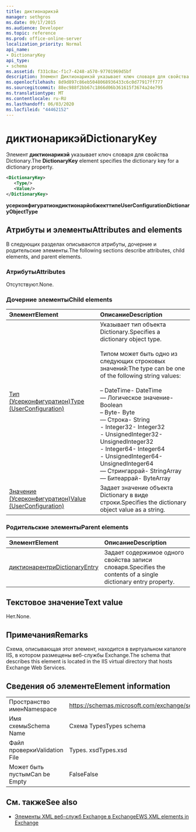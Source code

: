 ```yaml
---
title: диктионарикэй
manager: sethgros
ms.date: 09/17/2015
ms.audience: Developer
ms.topic: reference
ms.prod: office-online-server
localization_priority: Normal
api_name:
- DictionaryKey
api_type:
- schema
ms.assetid: f331c8ac-f1c7-4248-a570-97701969d5bf
description: Элемент Диктионарикэй указывает ключ словаря для свойства Dictionary.
ms.openlocfilehash: 8d9d897c86eb5048068936433c6c0d77917ff777
ms.sourcegitcommit: 88ec988f2bb67c1866d06b361615f3674a24e795
ms.translationtype: MT
ms.contentlocale: ru-RU
ms.lasthandoff: 06/03/2020
ms.locfileid: "44462152"
---
```

# <a name="dictionarykey"></a><span data-ttu-id="bf743-103">диктионарикэй</span><span class="sxs-lookup"><span data-stu-id="bf743-103">DictionaryKey</span></span>

<span data-ttu-id="bf743-104">Элемент **диктионарикэй** указывает ключ словаря для свойства Dictionary.</span><span class="sxs-lookup"><span data-stu-id="bf743-104">The **DictionaryKey** element specifies the dictionary key for a dictionary property.</span></span> 
  
```xml
<DictionaryKey>
   <Type/>
   <Value/>
</DictionaryKey>
```

 <span data-ttu-id="bf743-105">**усерконфигуратиондиктионарйобжекттипе**</span><span class="sxs-lookup"><span data-stu-id="bf743-105">**UserConfigurationDictionaryObjectType**</span></span>
## <a name="attributes-and-elements"></a><span data-ttu-id="bf743-106">Атрибуты и элементы</span><span class="sxs-lookup"><span data-stu-id="bf743-106">Attributes and elements</span></span>

<span data-ttu-id="bf743-107">В следующих разделах описываются атрибуты, дочерние и родительские элементы.</span><span class="sxs-lookup"><span data-stu-id="bf743-107">The following sections describe attributes, child elements, and parent elements.</span></span>
  
### <a name="attributes"></a><span data-ttu-id="bf743-108">Атрибуты</span><span class="sxs-lookup"><span data-stu-id="bf743-108">Attributes</span></span>

<span data-ttu-id="bf743-109">Отсутствуют.</span><span class="sxs-lookup"><span data-stu-id="bf743-109">None.</span></span>
  
### <a name="child-elements"></a><span data-ttu-id="bf743-110">Дочерние элементы</span><span class="sxs-lookup"><span data-stu-id="bf743-110">Child elements</span></span>

|<span data-ttu-id="bf743-111">**Элемент**</span><span class="sxs-lookup"><span data-stu-id="bf743-111">**Element**</span></span>|<span data-ttu-id="bf743-112">**Описание**</span><span class="sxs-lookup"><span data-stu-id="bf743-112">**Description**</span></span>|
|:-----|:-----|
|[<span data-ttu-id="bf743-113">Тип (Усерконфигуратион)</span><span class="sxs-lookup"><span data-stu-id="bf743-113">Type (UserConfiguration)</span></span>](type-userconfiguration.md) <br/> | <span data-ttu-id="bf743-114">Указывает тип объекта Dictionary.</span><span class="sxs-lookup"><span data-stu-id="bf743-114">Specifies a dictionary object type.</span></span><br/><br/><span data-ttu-id="bf743-115">Типом может быть одно из следующих строковых значений:</span><span class="sxs-lookup"><span data-stu-id="bf743-115">The type can be one of the following string values:</span></span><br/><br/><span data-ttu-id="bf743-116">– DateTime</span><span class="sxs-lookup"><span data-stu-id="bf743-116">-  DateTime</span></span>  <br/><span data-ttu-id="bf743-117">— Логическое значение</span><span class="sxs-lookup"><span data-stu-id="bf743-117">-  Boolean</span></span>  <br/><span data-ttu-id="bf743-118">– Byte</span><span class="sxs-lookup"><span data-stu-id="bf743-118">-  Byte</span></span>  <br/><span data-ttu-id="bf743-119">— Строка</span><span class="sxs-lookup"><span data-stu-id="bf743-119">-  String</span></span>  <br/><span data-ttu-id="bf743-120">- Integer32</span><span class="sxs-lookup"><span data-stu-id="bf743-120">-  Integer32</span></span>  <br/><span data-ttu-id="bf743-121">- UnsignedInteger32</span><span class="sxs-lookup"><span data-stu-id="bf743-121">-  UnsignedInteger32</span></span>  <br/><span data-ttu-id="bf743-122">- Integer64</span><span class="sxs-lookup"><span data-stu-id="bf743-122">-  Integer64</span></span>  <br/><span data-ttu-id="bf743-123">- UnsignedInteger64</span><span class="sxs-lookup"><span data-stu-id="bf743-123">-  UnsignedInteger64</span></span>  <br/><span data-ttu-id="bf743-124">— Стрингаррай</span><span class="sxs-lookup"><span data-stu-id="bf743-124">-  StringArray</span></span>  <br/><span data-ttu-id="bf743-125">— Битеаррай</span><span class="sxs-lookup"><span data-stu-id="bf743-125">-  ByteArray</span></span>  <br/> |
|[<span data-ttu-id="bf743-126">Значение (Усерконфигуратион)</span><span class="sxs-lookup"><span data-stu-id="bf743-126">Value (UserConfiguration)</span></span>](value-userconfiguration.md) <br/> |<span data-ttu-id="bf743-127">Задает значение объекта Dictionary в виде строки.</span><span class="sxs-lookup"><span data-stu-id="bf743-127">Specifies the dictionary object value as a string.</span></span>  <br/> |
   
### <a name="parent-elements"></a><span data-ttu-id="bf743-128">Родительские элементы</span><span class="sxs-lookup"><span data-stu-id="bf743-128">Parent elements</span></span>

|<span data-ttu-id="bf743-129">**Элемент**</span><span class="sxs-lookup"><span data-stu-id="bf743-129">**Element**</span></span>|<span data-ttu-id="bf743-130">**Описание**</span><span class="sxs-lookup"><span data-stu-id="bf743-130">**Description**</span></span>|
|:-----|:-----|
|[<span data-ttu-id="bf743-131">диктионарентри</span><span class="sxs-lookup"><span data-stu-id="bf743-131">DictionaryEntry</span></span>](dictionaryentry.md) <br/> |<span data-ttu-id="bf743-132">Задает содержимое одного свойства записи словаря.</span><span class="sxs-lookup"><span data-stu-id="bf743-132">Specifies the contents of a single dictionary entry property.</span></span>  <br/> |
   
## <a name="text-value"></a><span data-ttu-id="bf743-133">Текстовое значение</span><span class="sxs-lookup"><span data-stu-id="bf743-133">Text value</span></span>

<span data-ttu-id="bf743-134">Нет.</span><span class="sxs-lookup"><span data-stu-id="bf743-134">None.</span></span>
  
## <a name="remarks"></a><span data-ttu-id="bf743-135">Примечания</span><span class="sxs-lookup"><span data-stu-id="bf743-135">Remarks</span></span>

<span data-ttu-id="bf743-136">Схема, описывающая этот элемент, находится в виртуальном каталоге IIS, в котором размещены веб-службы Exchange.</span><span class="sxs-lookup"><span data-stu-id="bf743-136">The schema that describes this element is located in the IIS virtual directory that hosts Exchange Web Services.</span></span>
  
## <a name="element-information"></a><span data-ttu-id="bf743-137">Сведения об элементе</span><span class="sxs-lookup"><span data-stu-id="bf743-137">Element information</span></span>

|||
|:-----|:-----|
|<span data-ttu-id="bf743-138">Пространство имен</span><span class="sxs-lookup"><span data-stu-id="bf743-138">Namespace</span></span>  <br/> |https://schemas.microsoft.com/exchange/services/2006/types  <br/> |
|<span data-ttu-id="bf743-139">Имя схемы</span><span class="sxs-lookup"><span data-stu-id="bf743-139">Schema Name</span></span>  <br/> |<span data-ttu-id="bf743-140">Схема Types</span><span class="sxs-lookup"><span data-stu-id="bf743-140">Types schema</span></span>  <br/> |
|<span data-ttu-id="bf743-141">Файл проверки</span><span class="sxs-lookup"><span data-stu-id="bf743-141">Validation File</span></span>  <br/> |<span data-ttu-id="bf743-142">Types. xsd</span><span class="sxs-lookup"><span data-stu-id="bf743-142">Types.xsd</span></span>  <br/> |
|<span data-ttu-id="bf743-143">Может быть пустым</span><span class="sxs-lookup"><span data-stu-id="bf743-143">Can be Empty</span></span>  <br/> |<span data-ttu-id="bf743-144">False</span><span class="sxs-lookup"><span data-stu-id="bf743-144">False</span></span>  <br/> |
   
## <a name="see-also"></a><span data-ttu-id="bf743-145">См. также</span><span class="sxs-lookup"><span data-stu-id="bf743-145">See also</span></span>

- [<span data-ttu-id="bf743-146">Элементы XML веб-служб Exchange в Exchange</span><span class="sxs-lookup"><span data-stu-id="bf743-146">EWS XML elements in Exchange</span></span>](ews-xml-elements-in-exchange.md)

